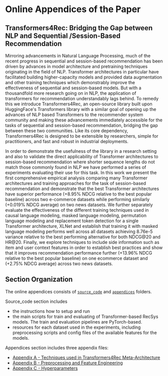 # Online Appendices of the Paper

## Transformers4Rec: Bridging the Gap between NLP and Sequential /Session-Based Recommendation

Mirroring advancements in Natural Language Processing, much of the recent progress in sequential and session-based recommendation has been driven by advances in model architecture and pretraining techniques originating in the field of NLP. Transformer architectures in particular have facilitated building higher-capacity models and provided data augmentation and other training techniques which demonstrably improve the effectiveness of sequential and session-based models. But with a thousandfold more research going on in NLP, the application of transformers for recommendation understandably lags behind. To remedy this we introduce Transformers4Rec, an open-source library built upon HuggingFace's Transformers library with a similar goal of opening up the advances of NLP based Transformers to the recommender system community and making these advancements immediately accessible for the tasks of sequential and session-based recommendation, bridging the gap between these two communities. Like its core dependency, Transformers4Rec is designed to be extensible by researchers, simple for practitioners, and fast and robust in industrial deployments.

In order to demonstrate the usefulness of the library in a research setting and also to validate the direct applicability of Transformer architectures to session-based recommendation where shorter sequence lengths do not match those commonly found in NLP we have performed a series of experiments evaluating their use for this task. In this work we present the first comprehensive empirical analysis comparing many Transformer architectures and training approaches for the task of session-based recommendation and demonstrate that the best Transformer architectures have superior performance (+8.95% NDCG relative to the best popular baseline) across two e-commerce datasets while performing similarly (+0.019% NDCG average) on two news datasets. We further separately evaluate the effectiveness of the different training techniques used in causal language modeling, masked language modeling, permutation language modeling and replacement token detection for a single Transformer architecture, XLNet and establish that training it with masked language modeling performs well across all datasets achieving 8.76e-5 variance relative to the best performing alternative for both NDCG@20 and HR@20. Finally, we explore techniques to include side information such as item and user context features in order to establish best practices and show that it improves recommendation performance further (+13.96% NDCG relative to the best popular baseline) on one ecommerce dataset and (+2.75% NDCG average) across two news datasets.

## Section Organization

The online appendices consists of [`source_code`](Source_code) and [`appendices`](Appendices) folders. 

Source_code section includes

- the instructions how to setup and run
- the main scripts for train and evaluating of Transformer-based RecSys models. The train and evaluation pipelines are PyTorch-based.
- resources for each dataset used in the experiments, including preprocessing scripts and config files of the available features for the models.

Appendices section includes three appendix files:

- [Appendix A - Techniques used in Transformers4Rec Meta-Architecture](Appendices/Appendix_A-Techniques_used_in_Transformers4Rec_Meta-Architecture.md)
- [Appendix B - Preprocessing and Feature Engineering](Appendices/Appendix_B-Preprocessing_and_Feature_Engineering.md)
- [Appendix C - Hyperparameters](Appendices/Appendix_C-Hyperparameters.md)
